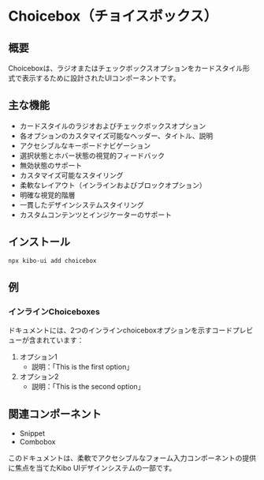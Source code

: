 # Choicebox（チョイスボックス）

## 概要
Choiceboxは、ラジオまたはチェックボックスオプションをカードスタイル形式で表示するために設計されたUIコンポーネントです。

## 主な機能
- カードスタイルのラジオおよびチェックボックスオプション
- 各オプションのカスタマイズ可能なヘッダー、タイトル、説明
- アクセシブルなキーボードナビゲーション
- 選択状態とホバー状態の視覚的フィードバック
- 無効状態のサポート
- カスタマイズ可能なスタイリング
- 柔軟なレイアウト（インラインおよびブロックオプション）
- 明確な視覚的階層
- 一貫したデザインシステムスタイリング
- カスタムコンテンツとインジケーターのサポート

## インストール
```bash
npx kibo-ui add choicebox
```

## 例
### インラインChoiceboxes
ドキュメントには、2つのインラインchoiceboxオプションを示すコードプレビューが含まれています：
1. オプション1
   - 説明：「This is the first option」
2. オプション2
   - 説明：「This is the second option」

## 関連コンポーネント
- Snippet
- Combobox

このドキュメントは、柔軟でアクセシブルなフォーム入力コンポーネントの提供に焦点を当てたKibo UIデザインシステムの一部です。
